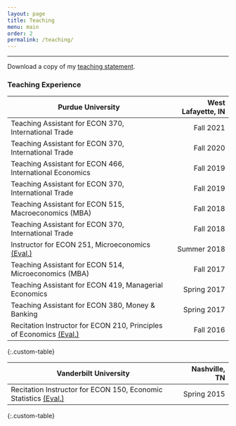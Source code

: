 ```yaml
---
layout: page
title: Teaching
menu: main
order: 2
permalink: /teaching/
---
```

<!---
Teaching Statement:
--->
***

Download a copy of my [teaching statement](../assets/docs/teaching.pdf).

### Teaching Experience

| Purdue University | West Lafayette, IN |
| ----------- | ----------: |
| Teaching Assistant for ECON 370, International Trade | Fall 2021 |
| Teaching Assistant for ECON 370, International Trade | Fall 2020 |
| Teaching Assistant for ECON 466, International Economics | Fall 2019 |
| Teaching Assistant for ECON 370, International Trade | Fall 2019 |
| Teaching Assistant for ECON 515, Macroeconomics (MBA) | Fall 2018 |
| Teaching Assistant for ECON 370, International Trade | Fall 2018 |
| Instructor for ECON 251, Microeconomics [(Eval.)](../assets/docs/reasner_eval_251_su18.pdf) | Summer 2018 |
| Teaching Assistant for ECON 514, Microeconomics (MBA) | Fall 2017 |
| Teaching Assistant for ECON 419, Managerial Economics | Spring 2017 |
| Teaching Assistant for ECON 380, Money & Banking | Spring 2017 |
| Recitation Instructor for ECON 210, Principles of Economics  [(Eval.)](../assets/docs/reasner_eval_210_f16.pdf) | Fall 2016 |
{:.custom-table}

| Vanderbilt University | Nashville, TN |
| ----------- | ----------: |
| Recitation Instructor for ECON 150, Economic Statistics [(Eval.)](../assets/docs/reasner_eval_150_s15.pdf) | Spring 2015 |
{:.custom-table}


